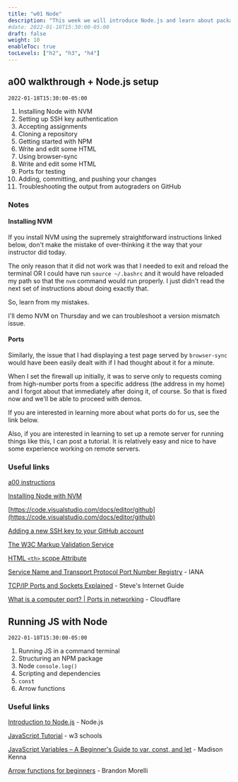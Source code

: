```yaml
---
title: "w01 Node"
description: "This week we will introduce Node.js and learn about package management with NPM, creating Node packages, and generally working with packages in git repos."
#date: 2022-01-18T15:30:00-05:00
draft: false
weight: 10
enableToc: true
tocLevels: ["h2", "h3", "h4"]
---
```


## a00 walkthrough + Node.js setup

`2022-01-18T15:30:00-05:00`

1. Installing Node with NVM
2. Setting up SSH key authentication
3. Accepting assignments
4. Cloning a repository
5. Getting started with NPM
6. Write and edit some HTML
7. Using browser-sync
8. Write and edit some HTML
9. Ports for testing
10. Adding, committing, and pushing your changes
11. Troubleshooting the output from autograders on GitHub

### Notes

#### Installing NVM

If you install NVM using the supremely straightforward instructions linked below, don't make the mistake of over-thinking it the way that your instructor did today.

The only reason that it did not work was that I needed to exit and reload the terminal OR I could have run `source ~/.bashrc` and it would have reloaded my path so that the `nvm` command would run properly.
I just didn't read the next set of instructions about doing exactly that.

So, learn from my mistakes.

I'll demo NVM on Thursday and we can troubleshoot a version mismatch issue.

#### Ports

Similarly, the issue that I had displaying a test page served by `browser-sync` would have been easily dealt with if I had thought about it for a minute.

When I set the firewall up initially, it was to serve only to requests coming from high-number ports from a specific address (the address in my home) and I forgot about that immediately after doing it, of course.
So that is fixed now and we'll be able to proceed with demos.

If you are interested in learning more about what ports do for us, see the link below. 

Also, if you are interested in learning to set up a remote server for running things like this, I can post a tutorial.
It is relatively easy and nice to have some experience working on remote servers.

### Useful links

[a00 instructions](/a/00/)

[Installing Node with NVM](https://github.com/nvm-sh/nvm#installing-and-updating)

[https://code.visualstudio.com/docs/editor/github](https://code.visualstudio.com/docs/editor/github)

[Adding a new SSH key to your GitHub account](https://docs.github.com/en/authentication/connecting-to-github-with-ssh/adding-a-new-ssh-key-to-your-github-account)

[The W3C Markup Validation Service](https://validator.w3.org/)

[HTML `<th>` scope Attribute](https://www.w3schools.com/tags/att_th_scope.asp)

[Service Name and Transport Protocol Port Number Registry](https://www.iana.org/assignments/service-names-port-numbers/service-names-port-numbers.xhtml) - IANA

[TCP/IP Ports and Sockets Explained](http://www.steves-internet-guide.com/tcpip-ports-sockets/) - Steve's Internet Guide

[What is a computer port? | Ports in networking](https://www.cloudflare.com/learning/network-layer/what-is-a-computer-port/) - Cloudflare

## Running JS with Node

`2022-01-18T15:30:00-05:00`

1. Running JS in a command terminal
2. Structuring an NPM package
3. Node `console.log()`
4. Scripting and dependencies
5. `const`
6. Arrow functions

### Useful links

[Introduction to Node.js](https://nodejs.dev/learn/introduction-to-nodejs) - Node.js

[JavaScript Tutorial](https://www.w3schools.com/js/) - w3 schools

[JavaScript Variables – A Beginner's Guide to var, const, and let](https://www.freecodecamp.org/news/javascript-variables-beginners-guide/) - Madison Kenna

[Arrow functions for beginners](https://codeburst.io/javascript-arrow-functions-for-beginners-926947fc0cdc) - Brandon Morelli
